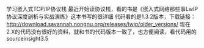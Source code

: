 学习嵌入式TCP/IP协议栈
最近开始读协议栈，看的书是《嵌入式网络那些事LwIP协议深度剖析与实战演练》这本书写的很详细
代码看的是1.3.2版本，下载链接：
http://download.savannah.nongnu.org/releases/lwip/older_versions/
现在2.X的代码没有很好的资料，就和书的代码版本一致了，也方便阅读，看代码用的sourceinsight3.5